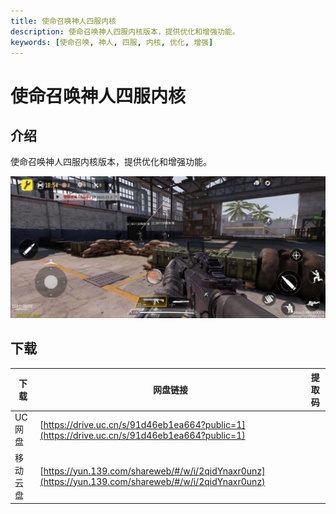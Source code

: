 ```yaml
---
title: 使命召唤神人四服内核
description: 使命召唤神人四服内核版本，提供优化和增强功能。
keywords: [使命召唤, 神人, 四服, 内核, 优化, 增强]
---
```


# 使命召唤神人四服内核

## 介绍
使命召唤神人四服内核版本，提供优化和增强功能。

![使命召唤神人四服内核10.26](image.png)

## 下载
| 下载 | 网盘链接 | 提取码 |
| ---- | -------- | ------ |
| UC网盘 | [https://drive.uc.cn/s/91d46eb1ea664?public=1](https://drive.uc.cn/s/91d46eb1ea664?public=1) | |
| 移动云盘 | [https://yun.139.com/shareweb/#/w/i/2qidYnaxr0unz](https://yun.139.com/shareweb/#/w/i/2qidYnaxr0unz) | |
